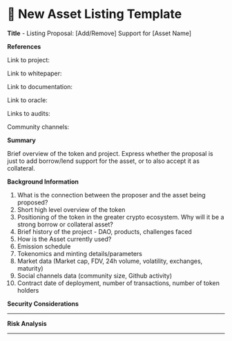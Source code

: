 # 📄 New Asset Listing Template

**Title** - Listing Proposal: \[Add/Remove] Support for \[Asset Name]



**References**

Link to project:&#x20;

Link to whitepaper:&#x20;

Link to documentation:&#x20;

Link to oracle:&#x20;

Links to audits:&#x20;

Community channels:



**Summary**&#x20;

Brief overview of the token and project. Express whether the proposal is just to add borrow/lend support for the asset, or to also accept it as collateral.



**Background Information**

1. What is the connection between the proposer and the asset being proposed?
2. Short high level overview of the token&#x20;
3. Positioning of the token in the greater crypto ecosystem. Why will it be a strong borrow or collateral asset?
4. Brief history of the project - DAO, products, challenges faced
5. How is the Asset currently used?&#x20;
6. Emission schedule &#x20;
7. Tokenomics and minting details/parameters
8. Market data (Market cap, FDV, 24h volume, volatility, exchanges, maturity)
9. Social channels data (community size, Github activity)
10. Contract date of deployment, number of transactions, number of token holders



**Security Considerations**

****

**Risk Analysis**

****

